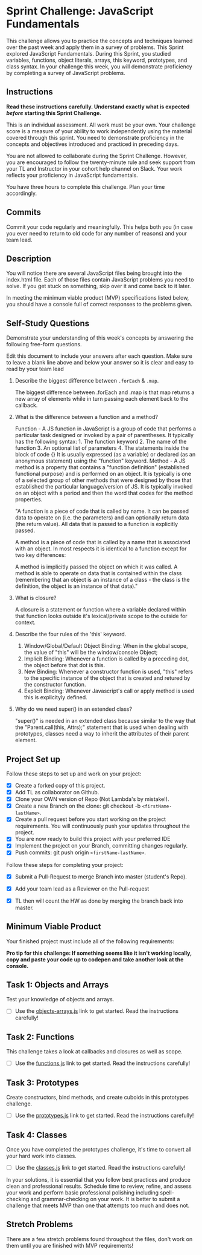 # Sprint Challenge: JavaScript Fundamentals

This challenge allows you to practice the concepts and techniques learned over the past week and apply them in a survey of problems. This Sprint explored JavaScript Fundamentals. During this Sprint, you studied variables, functions, object literals, arrays, this keyword, prototypes, and class syntax. In your challenge this week, you will demonstrate proficiency by completing a survey of JavaScript problems.

## Instructions

**Read these instructions carefully. Understand exactly what is expected _before_ starting this Sprint Challenge.**

This is an individual assessment. All work must be your own. Your challenge score is a measure of your ability to work independently using the material covered through this sprint. You need to demonstrate proficiency in the concepts and objectives introduced and practiced in preceding days.

You are not allowed to collaborate during the Sprint Challenge. However, you are encouraged to follow the twenty-minute rule and seek support from your TL and Instructor in your cohort help channel on Slack. Your work reflects your proficiency in JavaScript fundamentals.

You have three hours to complete this challenge. Plan your time accordingly.

## Commits

Commit your code regularly and meaningfully. This helps both you (in case you ever need to return to old code for any number of reasons) and your team lead.

## Description

You will notice there are several JavaScript files being brought into the index.html file.  Each of those files contain JavaScript problems you need to solve.  If you get stuck on something, skip over it and come back to it later.

In meeting the minimum viable product (MVP) specifications listed below, you should have a console full of correct responses to the problems given.

## Self-Study Questions

Demonstrate your understanding of this week's concepts by answering the following free-form questions.

Edit this document to include your answers after each question. Make sure to leave a blank line above and below your answer so it is clear and easy to read by your team lead

1. Describe the biggest difference between `.forEach` & `.map`.

    The biggest difference between .forEach and .map is that map returns a new array of elements while in turn passing each element back to the callback.

2. What is the difference between a function and a method?

    Function - A JS function in JavaScript is a group of code that performs a particular task designed or invoked by a pair of parentheses. It typically has the following syntax: 
        1. The function keyword
        2. The name of the function
        3. An optional list of parameters
        4. The statements inside the block of code {}
    It is usually expressed (as a variable) or declared (as an anonymous statement) using the "function" keyword. 
    Method - A JS method is a property that contains a "function definition" (established functional purpose) and is performed on an object. It is typically is one of a selected group of other methods that were designed by those that established the particular language/version of JS. It is typically invoked on an object with a period and then the word that codes for the method properties.

    "A function is a piece of code that is called by name. It can be passed data to operate on (i.e. the parameters) and can optionally return data (the return value). All data that is passed to a function is explicitly passed.

    A method is a piece of code that is called by a name that is associated with an object. In most respects it is identical to a function except for two key differences:

    A method is implicitly passed the object on which it was called.
    A method is able to operate on data that is contained within the class (remembering that an object is an instance of a class - the class is the definition, the object is an instance of that data)."

3. What is closure?

    A closure is a statement or function where a variable declared within that function looks outside it's lexical/private scope to the outside for context. 

4. Describe the four rules of the 'this' keyword.

    1. Window/Global/Default Object Binding: When in the global scope, the value of "this" will be the window/console Object;
     2. Implicit Binding: Whenever a function is called by a preceding dot, the object before that dot is this.
    3. New Binding: Whenever a constructor function is used, "this" refers to the specific instance of the object that is created and retured by the constructor function.
    4. Explicit Binding: Whenever Javascript's call or apply method is used this is explicityly defined.

5. Why do we need super() in an extended class?

    "super()" is needed in an extended class because similar to the way that the "Parent.call(this, Attrs);" statement that is used when dealing with prototypes, classes need a way to inherit the attributes of their parent element. 

## Project Set up

Follow these steps to set up and work on your project:

- [x] Create a forked copy of this project.
- [x] Add TL as collaborator on Github.
- [x] Clone your OWN version of Repo (Not Lambda's by mistake!).
- [x] Create a new Branch on the clone: git checkout -b `<firstName-lastName>`.
- [x] Create a pull request before you start working on the project requirements.  You will continuously push your updates throughout the project.
- [x] You are now ready to build this project with your preferred IDE
- [x] Implement the project on your Branch, committing changes regularly.
- [x] Push commits: git push origin `<firstName-lastName>`.

Follow these steps for completing your project:

- [x] Submit a Pull-Request to merge <firstName-lastName> Branch into master (student's  Repo).
- [x] Add your team lead as a Reviewer on the Pull-request
- [x] TL then will count the HW as done by  merging the branch back into master.


## Minimum Viable Product

Your finished project must include all of the following requirements:

**Pro tip for this challenge: If something seems like it isn't working locally, copy and paste your code up to codepen and take another look at the console.**

## Task 1: Objects and Arrays
Test your knowledge of objects and arrays. 
* [ ] Use the [objects-arrays.js](challenges/objects-arrays.js) link to get started.  Read the instructions carefully!

## Task 2: Functions
This challenge takes a look at callbacks and closures as well as scope. 
* [ ] Use the [functions.js](challenges/functions.js) link to get started. Read the instructions carefully!

## Task 3: Prototypes
Create constructors, bind methods, and create cuboids in this prototypes challenge.
* [ ] Use the [prototypes.js](challenges/prototypes.js) link to get started. Read the instructions carefully!

## Task 4: Classes
Once you have completed the prototypes challenge, it's time to convert all your hard work into classes.
* [ ] Use the [classes.js](challenges/classes.js) link to get started. Read the instructions carefully!

In your solutions, it is essential that you follow best practices and produce clean and professional results. Schedule time to review, refine, and assess your work and perform basic professional polishing including spell-checking and grammar-checking on your work. It is better to submit a challenge that meets MVP than one that attempts too much and does not.

## Stretch Problems

There are a few stretch problems found throughout the files, don't work on them until you are finished with MVP requirements!
